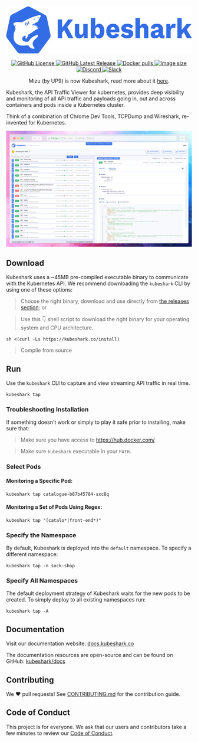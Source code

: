 <p align="center">
  <img src="assets/kubeshark-logo.svg" alt="Kubeshark: Traffic viewer for Kubernetes." height="128px"/>
</p>

<p align="center">
    <a href="https://github.com/kubeshark/kubeshark/blob/main/LICENSE">
        <img alt="GitHub License" src="https://img.shields.io/github/license/kubeshark/kubeshark?logo=GitHub&style=flat-square">
    </a>
    <a href="https://github.com/kubeshark/kubeshark/releases/latest">
        <img alt="GitHub Latest Release" src="https://img.shields.io/github/v/release/kubeshark/kubeshark?logo=GitHub&style=flat-square">
    </a>
    <a href="https://hub.docker.com/r/kubeshark/kubeshark">
      <img alt="Docker pulls" src="https://img.shields.io/docker/pulls/kubeshark/kubeshark?color=%23099cec&logo=Docker&style=flat-square">
    </a>
    <a href="https://hub.docker.com/r/kubeshark/kubeshark">
      <img alt="Image size" src="https://img.shields.io/docker/image-size/kubeshark/kubeshark/latest?logo=Docker&style=flat-square">
    </a>
		<a href="https://discord.gg/2ABWCpDCjt">
      <img alt="Discord" src="https://img.shields.io/discord/1042559155224973352?logo=Discord&style=flat-square&label=discord">
    </a>
    <a href="https://join.slack.com/t/kubeshark/shared_invite/zt-1k3sybpq9-uAhFkuPJiJftKniqrGHGhg">
      <img alt="Slack" src="https://img.shields.io/badge/slack-join_chat-green?logo=Slack&style=flat-square&label=slack">
    </a>
</p>

<p>
<p align="center">
Mizu (by UP9) is now Kubeshark, read more about it <a href="https://www.kubeshark.co/mizu-is-now-kubeshark">here</a>.
</p>

Kubeshark, the API Traffic Viewer for kubernetes, provides deep visibility and monitoring of all API traffic and payloads going in, out and across containers and pods inside a Kubernetes cluster.

Think of a combination of Chrome Dev Tools, TCPDump and Wireshark, re-invented for Kubernetes.

![Simple UI](assets/kubeshark-ui.png)

## Download

Kubeshark uses a ~45MB pre-compiled executable binary to communicate with the Kubernetes API. We recommend downloading the `kubeshark` CLI by using one of these options:

> Choose the right binary, download and use directly from [the releases section](https://github.com/kubeshark/kubeshark/releases/); or

> Use this :point_down: shell script to download the right binary for your operating system and CPU architecture.

```shell
sh <(curl -Ls https://kubeshark.co/install)
```

> Compile from source

## Run

Use the `kubeshark` CLI to capture and view streaming API traffic in real time.

```shell
kubeshark tap
```
### Troubleshooting Installation
If something doesn't work or simply to play it safe prior to installing, make sure that:

> Make sure you have access to https://hub.docker.com/

> Make sure `kubeshark` executable in your `PATH`.

### Select Pods

#### Monitoring a Specific Pod:

```shell
kubeshark tap catalogue-b87b45784-sxc8q
```

#### Monitoring a Set of Pods Using Regex:

```shell
kubeshark tap "(catalo*|front-end*)"
```

### Specify the Namespace

By default, Kubeshark is deployed into the `default` namespace.
To specify a different namespace:

```
kubeshark tap -n sock-shop
```

### Specify All Namespaces

The default deployment strategy of Kubeshark waits for the new pods
to be created. To simply deploy to all existing namespaces run:

```
kubeshark tap -A
```

## Documentation

Visit our documentation website: [docs.kubeshark.co](https://docs.kubeshark.co)

The documentation resources are open-source and can be found on GitHub: [kubeshark/docs](https://github.com/kubeshark/docs)

## Contributing

We ❤️ pull requests! See [CONTRIBUTING.md](docs/CONTRIBUTING.md) for the contribution guide.

## Code of Conduct

This project is for everyone. We ask that our users and contributors take a few minutes to review our [Code of Conduct](docs/CODE_OF_CONDUCT.md).
